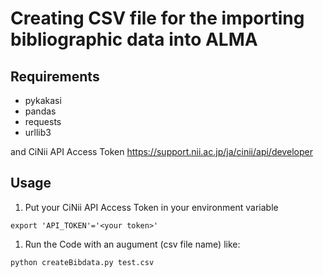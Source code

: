 # Creating CSV file for the importing bibliographic data into ALMA

## Requirements
* pykakasi
* pandas
* requests 
* urllib3

and CiNii API Access Token https://support.nii.ac.jp/ja/cinii/api/developer

## Usage

1. Put your CiNii API Access Token in your environment variable

`export 'API_TOKEN'='<your token>'`

1. Run the Code with an augument (csv file name) like:

`python createBibdata.py test.csv`

